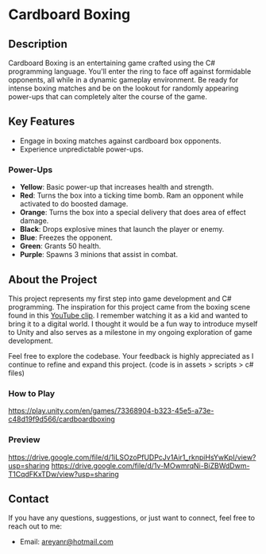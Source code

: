 # Cardboard Boxing

## Description

Cardboard Boxing is an entertaining game crafted using the C# programming language. You'll enter the ring to face off against formidable opponents, all while in a dynamic gameplay environment. Be ready for intense boxing matches and be on the lookout for randomly appearing power-ups that can completely alter the course of the game.

## Key Features

- Engage in boxing matches against cardboard box opponents.
- Experience unpredictable power-ups.

### Power-Ups

- **Yellow**: Basic power-up that increases health and strength.
- **Red**: Turns the box into a ticking time bomb. Ram an opponent while activated to do boosted damage.
- **Orange**: Turns the box into a special delivery that does area of effect damage.
- **Black**: Drops explosive mines that launch the player or enemy.
- **Blue**: Freezes the opponent.
- **Green**: Grants 50 health.
- **Purple**: Spawns 3 minions that assist in combat.


## About the Project

This project represents my first step into game development and C# programming. The inspiration for this project came from the boxing scene found in this [YouTube clip](https://www.youtube.com/watch?v=Y7rw9gqfZow&ab_channel=TheSpongeFanatic). I remember watching it as a kid and wanted to bring it to a digital world. I thought it would be a fun way to introduce myself to Unity and also serves as a milestone in my ongoing exploration of game development.


Feel free to explore the codebase. Your feedback is highly appreciated as I continue to refine and expand this project. 
(code is in assets > scripts > c# files)

### How to Play
https://play.unity.com/en/games/73368904-b323-45e5-a73e-c48d19f9d566/cardboardboxing

### Preview

https://drive.google.com/file/d/1iLSOzoPfUDPcJv1Air1_rknpiHsYwKpI/view?usp=sharing
https://drive.google.com/file/d/1v-MOwmrqNi-BiZBWdDwm-T1CqdFKxTDw/view?usp=sharing

## Contact

If you have any questions, suggestions, or just want to connect, feel free to reach out to me:

- Email: areyanr@hotmail.com
